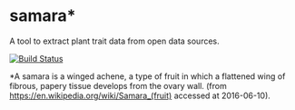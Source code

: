 # samara*
A tool to extract plant trait data from open data sources.

[![Build Status](https://travis-ci.org/jhpoelen/samara.svg?branch=master)](https://travis-ci.org/jhpoelen/samara)

*A samara is a winged achene, a type of fruit in which a flattened wing of fibrous, papery tissue develops from the ovary wall. (from https://en.wikipedia.org/wiki/Samara_(fruit) accessed at 2016-06-10).
